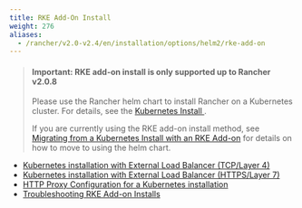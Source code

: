 ```yaml
---
title: RKE Add-On Install
weight: 276
aliases:
  - /rancher/v2.0-v2.4/en/installation/options/helm2/rke-add-on
---
```


> #### **Important: RKE add-on install is only supported up to Rancher v2.0.8**
>
>Please use the Rancher helm chart to install Rancher on a Kubernetes cluster. For details, see the [Kubernetes Install ]({{<baseurl>}}/rancher/v2.0-v2.4/en/installation/options/helm2/).
>
>If you are currently using the RKE add-on install method, see [Migrating from a Kubernetes Install with an RKE Add-on]({{<baseurl>}}/rancher/v2.0-v2.4/en/upgrades/upgrades/migrating-from-rke-add-on/) for details on how to move to using the helm chart.


* [Kubernetes installation with External Load Balancer (TCP/Layer 4)]({{<baseurl>}}/rancher/v2.0-v2.4/en/installation/options/helm2/rke-add-on/layer-4-lb)
* [Kubernetes installation with External Load Balancer (HTTPS/Layer 7)]({{<baseurl>}}/rancher/v2.0-v2.4/en/installation/options/helm2/rke-add-on/layer-7-lb)
* [HTTP Proxy Configuration for a Kubernetes installation]({{<baseurl>}}/rancher/v2.0-v2.4/en/installation/options/helm2/rke-add-on/proxy/)
* [Troubleshooting RKE Add-on Installs]({{<baseurl>}}/rancher/v2.0-v2.4/en/installation/options/helm2/rke-add-on/troubleshooting/)
